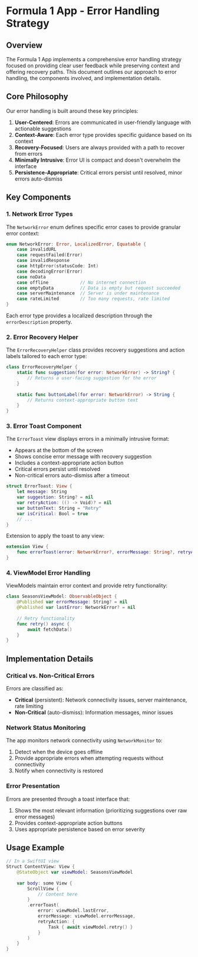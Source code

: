 # Formula 1 App - Error Handling Strategy

## Overview

The Formula 1 App implements a comprehensive error handling strategy focused on providing clear user feedback while preserving context and offering recovery paths. This document outlines our approach to error handling, the components involved, and implementation details.

## Core Philosophy

Our error handling is built around these key principles:

1. **User-Centered**: Errors are communicated in user-friendly language with actionable suggestions
2. **Context-Aware**: Each error type provides specific guidance based on its context
3. **Recovery-Focused**: Users are always provided with a path to recover from errors
4. **Minimally Intrusive**: Error UI is compact and doesn't overwhelm the interface
5. **Persistence-Appropriate**: Critical errors persist until resolved, minor errors auto-dismiss

## Key Components

### 1. Network Error Types

The `NetworkError` enum defines specific error cases to provide granular error context:

```swift
enum NetworkError: Error, LocalizedError, Equatable {
    case invalidURL
    case requestFailed(Error)
    case invalidResponse
    case httpError(statusCode: Int)
    case decodingError(Error)
    case noData
    case offline            // No internet connection
    case emptyData          // Data is empty but request succeeded
    case serverMaintenance  // Server is under maintenance
    case rateLimited        // Too many requests, rate limited
}
```

Each error type provides a localized description through the `errorDescription` property.

### 2. Error Recovery Helper

The `ErrorRecoveryHelper` class provides recovery suggestions and action labels tailored to each error type:

```swift
class ErrorRecoveryHelper {
    static func suggestion(for error: NetworkError) -> String? {
        // Returns a user-facing suggestion for the error
    }
    
    static func buttonLabel(for error: NetworkError) -> String {
        // Returns context-appropriate button text
    }
}
```

### 3. Error Toast Component

The `ErrorToast` view displays errors in a minimally intrusive format:

- Appears at the bottom of the screen
- Shows concise error message with recovery suggestion
- Includes a context-appropriate action button
- Critical errors persist until resolved
- Non-critical errors auto-dismiss after a timeout

```swift
struct ErrorToast: View {
    let message: String
    var suggestion: String? = nil
    var retryAction: (() -> Void)? = nil
    var buttonText: String = "Retry"
    var isCritical: Bool = true
    // ...
}
```

Extension to apply the toast to any view:

```swift
extension View {
    func errorToast(error: NetworkError?, errorMessage: String?, retryAction: (() -> Void)? = nil) -> some View
}
```

### 4. ViewModel Error Handling

ViewModels maintain error context and provide retry functionality:

```swift
class SeasonsViewModel: ObservableObject {
    @Published var errorMessage: String? = nil
    @Published var lastError: NetworkError? = nil
    
    // Retry functionality
    func retry() async {
        await fetchData()
    }
}
```

## Implementation Details

### Critical vs. Non-Critical Errors

Errors are classified as:

- **Critical** (persistent): Network connectivity issues, server maintenance, rate limiting
- **Non-Critical** (auto-dismiss): Information messages, minor issues

### Network Status Monitoring

The app monitors network connectivity using `NetworkMonitor` to:

1. Detect when the device goes offline
2. Provide appropriate errors when attempting requests without connectivity
3. Notify when connectivity is restored

### Error Presentation

Errors are presented through a toast interface that:

1. Shows the most relevant information (prioritizing suggestions over raw error messages)
2. Provides context-appropriate action buttons
3. Uses appropriate persistence based on error severity

## Usage Example

```swift
// In a SwiftUI view
Struct ContentView: View {
    @StateObject var viewModel: SeasonsViewModel
    
    var body: some View {
        ScrollView {
            // Content here
        }
        .errorToast(
            error: viewModel.lastError,
            errorMessage: viewModel.errorMessage,
            retryAction: {
                Task { await viewModel.retry() }
            }
        )
    }
}
```
